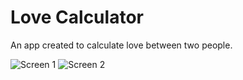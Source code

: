 # Love Calculator

An app created to calculate love between two people.

![Screen 1](https://github.com/AmrendraOG/love_calculator/assets/125346970/0fa1fb7d-4a26-402a-a76c-eeb11cef9d34)
![Screen 2](https://github.com/AmrendraOG/love_calculator/assets/125346970/523ddb8e-635e-49c8-a4ab-faa7df28d169)
